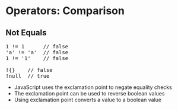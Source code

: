 # Operators: Comparison
## Not Equals

<pre class="code javascript" >
1 != 1      // false
'a' != 'a'  // false
1 != '1'    // false

!{}    // false
!null  // true
</pre>

* JavaScript uses the exclamation point to negate equality checks
* The exclamation point can be used to reverse boolean values
* Using exclamation point converts a value to a boolean value